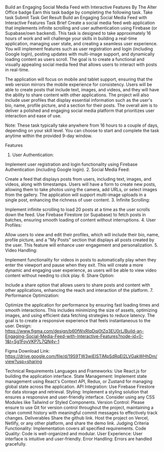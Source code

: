 Build an Engaging Social Media Feed with Interactive Features
By The Alter Office
badge
Earn this task badge by completing the following task.
Take task
Submit Task
Get Result
Build an Engaging Social Media Feed with Interactive Features
Task Brief
Create a social media feed web application that implements infinite scrolling and user authentication using Firebase (or Supabase/own backend). This task is designed to take approximately 16 hours of work and will challenge your skills in building a real-time application, managing user state, and creating a seamless user experience. You will implement features such as user registration and login (including Google login), posting updates with multi-image support, and dynamically loading content as users scroll. The goal is to create a functional and visually appealing social media feed that allows users to interact with posts in real-time.

The application will focus on mobile and tablet support, ensuring that the web version mirrors the mobile experience for consistency. Users will be able to create posts that include text, images, and videos, and they will have the ability to share content with other applications. The project will also include user profiles that display essential information such as the user's bio, name, profile picture, and a section for their posts. The overall aim is to deliver a polished and engaging social media platform that prioritizes user interaction and ease of use.

Note: These task typically take anywhere from 16 hours to a couple of days, depending on your skill level. You can choose to start and complete the task anytime within the provided 9-day window.

Features
1. User Authentication:

Implement user registration and login functionality using Firebase Authentication (including Google login).
2. Social Media Feed:

Create a feed that displays posts from users, including text, images, and videos, along with timestamps. Users will have a form to create new posts, allowing them to take photos using the camera, add URLs, or select images from the gallery. The application will support multi-image uploads in a single post, enhancing the richness of user content.
3. Infinite Scrolling:

Implement infinite scrolling to load 20 posts at a time as the user scrolls down the feed. Use Firebase Firestore (or Supabase) to fetch posts in batches, ensuring smooth loading of content without interruptions.
4. User Profiles:

Allow users to view and edit their profiles, which will include their bio, name, profile picture, and a "My Posts" section that displays all posts created by the user. This feature will enhance user engagement and personalization.
5. Video Handling:

Implement functionality for videos in posts to automatically play when they enter the viewport and pause when they exit. This will create a more dynamic and engaging user experience, as users will be able to view video content without needing to click play.
6. Share Option:

Include a share option that allows users to share posts and content with other applications, enhancing the reach and interaction of the platform.
7. Performance Optimization:

Optimize the application for performance by ensuring fast loading times and smooth interactions. This includes minimizing the size of assets, optimizing images, and using efficient data fetching strategies to reduce latency. The goal is to create a responsive experience that feels instantaneous to the user.
Design: https://www.figma.com/design/b60fWxRIqDqj0tZq3EU0rL/Build-an-Engaging-Social-Media-Feed-with-Interactive-Features?node-id=0-1&t=Sg1FoyVKP7L7QN4v-1

Figma Download Link: https://drive.google.com/file/d/19S9TW3wiEISTiMpSdRqEl2LVGakWHhDm/view?usp=sharing

Technical Requirements
Languages and Frameworks: Use React.js for building the application interface.
State Management: Implement state management using React's Context API, Redux, or Zustand for managing global state across the application.
API Integration: Use Firebase Firestore for data storage and retrieval.
Styling: Implement a styling solution that ensures a responsive and user-friendly interface. Consider using any CSS Modules like Tailwind or Styled Components.
Version Control: Please ensure to use Git for version control throughout the project, maintaining a clean commit history with meaningful commit messages to effectively track changes.
Deliverables
Share the github link.
Host the project on Vercel, Netlify, or any other platform, and share the demo link.
Judging Criteria
Functionality: Implementation covers all specified requirements.
Code Quality: Code is well-organized and modular.
User Experience: User interface is intuitive and user-friendly.
Error Handling: Errors are handled gracefully.
